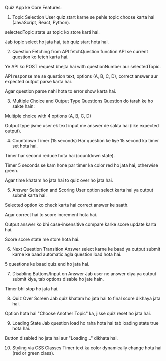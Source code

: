 Quiz App ke Core Features:
1. Topic Selection
User quiz start karne se pehle topic choose karta hai (JavaScript, React, Python).

selectedTopic state us topic ko store karti hai.

Jab topic select ho jata hai, tab quiz start hota hai.

2. Question Fetching from API
fetchQuestion function API se current question ko fetch karta hai.

Ye API ko POST request bhejta hai with questionNumber aur selectedTopic.

API response me se question text, options (A, B, C, D), correct answer aur expected output parse karta hai.

Agar question parse nahi hota to error show karta hai.

3. Multiple Choice and Output Type Questions
Question do tarah ke ho sakte hain:

Multiple choice with 4 options (A, B, C, D)

Output type jisme user ek text input me answer de sakta hai (like expected output).

4. Countdown Timer (15 seconds)
Har question ke liye 15 second ka timer set hota hai.

Timer har second reduce hota hai (countdown state).

Timer 5 seconds se kam hone par timer ka color red ho jata hai, otherwise green.

Agar time khatam ho jata hai to quiz over ho jata hai.

5. Answer Selection and Scoring
User option select karta hai ya output submit karta hai.

Selected option ko check karta hai correct answer ke saath.

Agar correct hai to score increment hota hai.

Output answer ko bhi case-insensitive compare karke score update karta hai.

Score score state me store hota hai.

6. Next Question Transition
Answer select karne ke baad ya output submit karne ke baad automatic agla question load hota hai.

5 questions ke baad quiz end ho jata hai.

7. Disabling Buttons/Input on Answer
Jab user ne answer diya ya output submit kiya, tab options disable ho jate hain.

Timer bhi stop ho jata hai.

8. Quiz Over Screen
Jab quiz khatam ho jata hai to final score dikhaya jata hai.

Option hota hai "Choose Another Topic" ka, jisse quiz reset ho jata hai.

9. Loading State
Jab question load ho raha hota hai tab loading state true hota hai.

Button disabled ho jata hai aur "Loading..." dikhata hai.

10. Styling via CSS Classes
Timer text ka color dynamically change hota hai (red or green class).

